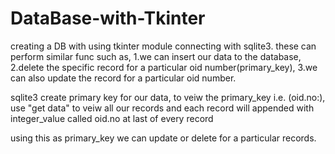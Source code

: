 # DataBase-with-Tkinter

creating a DB with using tkinter module connecting with sqlite3.
these can perform similar func such as,
1.we can insert our data to the database,
2.delete the specific record for a particular oid number(primary_key),
3.we can also update the record for a particular oid number.

sqlite3 create primary key for our data, to veiw the primary_key i.e. (oid.no:),
use "get data" to veiw all our records and each record will appended with integer_value called oid.no at last of every record

using this as primary_key we can update or delete for a particular records.
